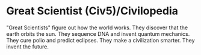 # Great Scientist (Civ5)/Civilopedia

"Great Scientists" figure out how the world works. They discover that the earth orbits the sun. They sequence DNA and invent quantum mechanics. They cure polio and predict eclipses. They make a civilization smarter. They invent the future.